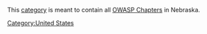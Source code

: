 This [category](:Special:Categories "wikilink") is meant to contain all
[OWASP Chapters](:Category:OWASP_Chapter "wikilink") in Nebraska.

[Category:United States](Category:United_States "wikilink")